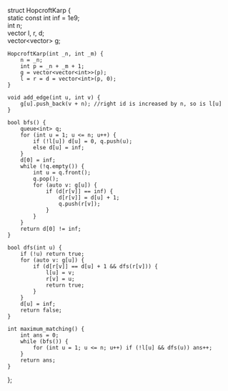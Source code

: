   
struct HopcroftKarp {  
    static const int inf = 1e9;  
    int n;  
    vector<int> l, r, d;  
    vector<vector<int>> g;  
  
    HopcroftKarp(int _n, int _m) {  
        n = _n;  
        int p = _n + _m + 1;  
        g = vector<vector<int>>(p);  
        l = r = d = vector<int>(p, 0);  
    }  
  
    void add_edge(int u, int v) {  
        g[u].push_back(v + n); //right id is increased by n, so is l[u]  
    }  
  
    bool bfs() {  
        queue<int> q;  
        for (int u = 1; u <= n; u++) {  
            if (!l[u]) d[u] = 0, q.push(u);  
            else d[u] = inf;  
        }  
        d[0] = inf;  
        while (!q.empty()) {  
            int u = q.front();  
            q.pop();  
            for (auto v: g[u]) {  
                if (d[r[v]] == inf) {  
                    d[r[v]] = d[u] + 1;  
                    q.push(r[v]);  
                }  
            }  
        }  
        return d[0] != inf;  
    }  
  
    bool dfs(int u) {  
        if (!u) return true;  
        for (auto v: g[u]) {  
            if (d[r[v]] == d[u] + 1 && dfs(r[v])) {  
                l[u] = v;  
                r[v] = u;  
                return true;  
            }  
        }  
        d[u] = inf;  
        return false;  
    }  
  
    int maximum_matching() {  
        int ans = 0;  
        while (bfs()) {  
            for (int u = 1; u <= n; u++) if (!l[u] && dfs(u)) ans++;  
        }  
        return ans;  
    }  
};